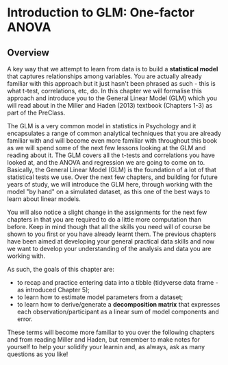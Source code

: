 # Introduction to GLM: One-factor ANOVA

## Overview

A key way that we attempt to learn from data is to build a **statistical model** that captures relationships among variables. You are actually already familiar with this approach but it just hasn't been phrased as such - this is what t-test, correlations, etc, do. In this chapter we will formalise this approach and introduce you to the General Linear Model (GLM) which you will read about in the Miller and Haden (2013) textbook (Chapters 1-3) as part of the PreClass. 

The GLM is a very common model in statistics in Psychology and it encapsulates a range of common analytical techniques that you are already familiar with and will become even more familiar with throughout this book as we will spend some of the next few lessons looking at the GLM and reading about it. The GLM covers all the t-tests and correlations you have looked at, and the ANOVA and regression we are going to come on to. Basically, the General Linear Model (GLM) is the foundation of a lot of that statistical tests we use. Over the next few chapters, and building for future years of study, we will introduce the GLM here, through working with the model "by hand" on a simulated dataset, as this one of the best ways to learn about linear models.

You will also notice a slight change in the assignments for the next few chapters in that you are required to do a little more computation than before. Keep in mind though that all the skills you need will of course be shown to you first or you have already learnt them. The previous chapters have been aimed at developing your general practical data skills and now we want to develop your understanding of the analysis and data you are working with.

As such, the goals of this chapter are:

- to recap and practice entering data into a tibble (tidyverse data frame - as introduced Chapter 5);
- to learn how to estimate model parameters from a dataset;
- to learn how to derive/generate a **decomposition matrix** that expresses each observation/participant as a linear sum of model components and error.

These terms will become more familiar to you over the following chapters and from reading Miller and Haden, but remember to make notes for yourself to help your solidify your learnin and, as always, ask as many questions as you like!
